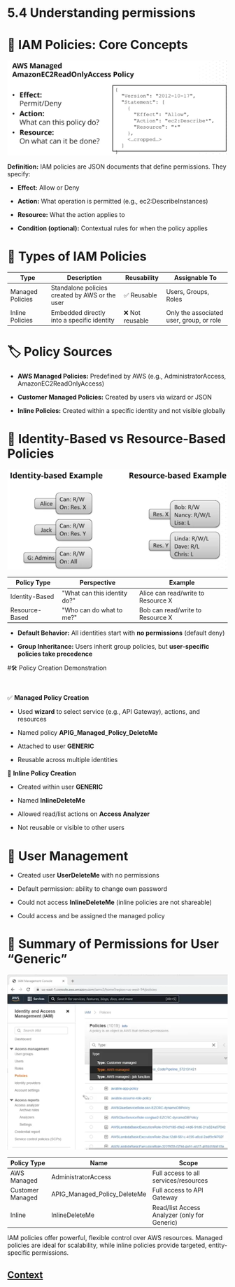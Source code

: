 # 5.4 Understanding permissions 
 
 # 📜 IAM Policies: Core Concepts

 ![amazonEC2ReadOnlyAcessPolicy.png](./IMAGES/5.4_Understanding_permissions/amazonEC2ReadOnlyAcessPolicy.png)

**Definition:**
IAM policies are JSON documents that define permissions. They specify:

* **Effect:** Allow or Deny

* **Action:** What operation is permitted (e.g., ec2:DescribeInstances)

* **Resource:** What the action applies to

* **Condition (optional):** Contextual rules for when the policy applies

 # 🧩 Types of IAM Policies

 | Type            | Description                                      | Reusability     | Assignable To                  |
|-----------------|--------------------------------------------------|-----------------|--------------------------------|
| Managed Policies| Standalone policies created by AWS or the user   | ✅ Reusable     | Users, Groups, Roles           |
| Inline Policies | Embedded directly into a specific identity       | ❌ Not reusable | Only the associated user, group, or role |

# 🏷️ Policy Sources
* **AWS Managed Policies:** Predefined by AWS (e.g., AdministratorAccess, AmazonEC2ReadOnlyAccess)

* **Customer Managed Policies:** Created by users via wizard or JSON

* **Inline Policies:** Created within a specific identity and not visible globally

# 🔐 Identity-Based vs Resource-Based Policies

![identtity_vs_resource_base_assignment.jpg](./IMAGES/5.4_Understanding_permissions/identtity_vs_resource_base_assignment.jpg)

| Policy Type      | Perspective                    | Example                              |
|------------------|-------------------------------|--------------------------------------|
| Identity-Based   | "What can this identity do?"   | Alice can read/write to Resource X   |
| Resource-Based   | "Who can do what to me?"       | Bob can read/write to Resource X     |

* **Default Behavior:** All identities start with **no permissions** (default deny)

* **Group Inheritance:** Users inherit group policies, but **user-specific policies take precedence**

#🛠️ Policy Creation Demonstration

![]()

✅ **Managed Policy Creation**

* Used **wizard** to select service (e.g., API Gateway), actions, and resources

* Named policy **APIG_Managed_Policy_DeleteMe**

* Attached to user **GENERIC**

* Reusable across multiple identities

📎 **Inline Policy Creation**

* Created within user **GENERIC**

* Named **InlineDeleteMe**

* Allowed read/list actions on **Access Analyzer**

* Not reusable or visible to other users

# 👤 User Management

* Created user **UserDeleteMe** with no permissions

* Default permission: ability to change own password

* Could not access **InlineDeleteMe** (inline policies are not shareable)

* Could access and be assigned the managed policy

# 🧪 Summary of Permissions for User “Generic”

![policies_types.png](./IMAGES/5.4_Understanding_permissions/policies_types.png)

| Policy Type      | Name                          | Scope                                      |
|------------------|-------------------------------|--------------------------------------------|
| AWS Managed      | AdministratorAccess           | Full access to all services/resources       |
| Customer Managed | APIG_Managed_Policy_DeleteMe  | Full access to API Gateway                 |
| Inline           | InlineDeleteMe                | Read/list Access Analyzer (only for Generic)  |


IAM policies offer powerful, flexible control over AWS resources. Managed policies are ideal for scalability, while inline policies provide targeted, entity-specific permissions.





 ## [Context](./../context.md)
